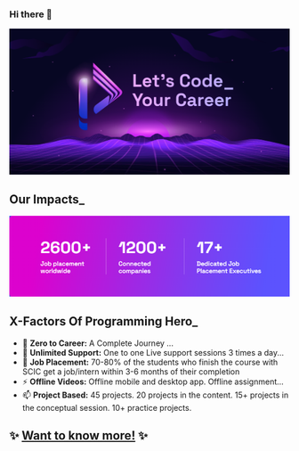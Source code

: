 ### Hi there 👋
![Let's Code_ Your Career](assets/cover.png)

## Our Impacts_
![Our Impacts](assets/impact.png)

## X-Factors Of Programming Hero_
- 🌱 **Zero to Career:** A Complete Journey ...
- 👯 **Unlimited Support:** One to one Live support sessions 3 times a day...
- 🔭 **Job Placement:** 70-80% of the students who finish the course with SCIC get a job/intern within 3-6 months of their completion
- ⚡ **Offline Videos:** Offline mobile and desktop app. Offline assignment...
- 📫 **Project Based:** 45 projects. 20 projects in the content. 15+ projects in the conceptual session. 10+ practice projects.



## ✨ [Want to know more!](https://web.programming-hero.com/home/) ✨ 

